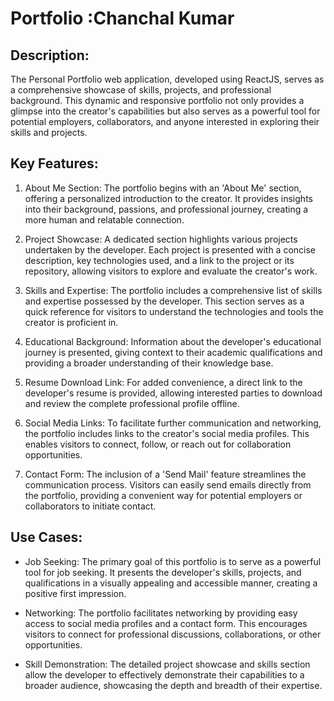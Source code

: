 # Portfolio :Chanchal Kumar

## Description:
The Personal Portfolio web application, developed using ReactJS, serves as a comprehensive showcase of skills, projects, and professional background. This dynamic and responsive portfolio not only provides a glimpse into the creator's capabilities but also serves as a powerful tool for potential employers, collaborators, and anyone interested in exploring their skills and projects.

## Key Features:

1) About Me Section: The portfolio begins with an 'About Me' section, offering a personalized introduction to the creator. It provides insights into their background, passions, and professional journey, creating a more human and relatable connection.

2) Project Showcase: A dedicated section highlights various projects undertaken by the developer. Each project is presented with a concise description, key technologies used, and a link to the project or its repository, allowing visitors to explore and evaluate the creator's work.

3) Skills and Expertise: The portfolio includes a comprehensive list of skills and expertise possessed by the developer. This section serves as a quick reference for visitors to understand the technologies and tools the creator is proficient in.

4) Educational Background: Information about the developer's educational journey is presented, giving context to their academic qualifications and providing a broader understanding of their knowledge base.

5) Resume Download Link: For added convenience, a direct link to the developer's resume is provided, allowing interested parties to download and review the complete professional profile offline.

6) Social Media Links: To facilitate further communication and networking, the portfolio includes links to the creator's social media profiles. This enables visitors to connect, follow, or reach out for collaboration opportunities.

7) Contact Form: The inclusion of a 'Send Mail' feature streamlines the communication process. Visitors can easily send emails directly from the portfolio, providing a convenient way for potential employers or collaborators to initiate contact.

## Use Cases:

* Job Seeking: The primary goal of this portfolio is to serve as a powerful tool for job seeking. It presents the developer's skills, projects, and qualifications in a visually appealing and accessible manner, creating a positive first impression.

* Networking: The portfolio facilitates networking by providing easy access to social media profiles and a contact form. This encourages visitors to connect for professional discussions, collaborations, or other opportunities.

* Skill Demonstration: The detailed project showcase and skills section allow the developer to effectively demonstrate their capabilities to a broader audience, showcasing the depth and breadth of their expertise.

